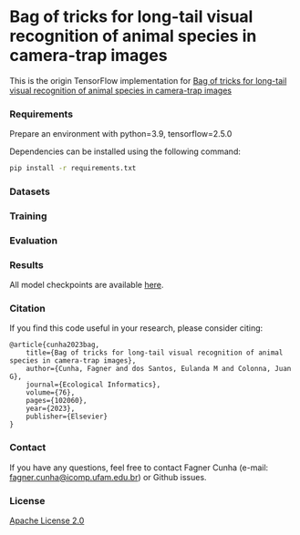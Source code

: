 # Bag of tricks for long-tail visual recognition of animal species in camera-trap images

This is the origin TensorFlow implementation for [Bag of tricks for long-tail visual recognition of animal species in camera-trap images](https://doi.org/10.1016/j.ecoinf.2023.102060)

### Requirements

Prepare an environment with python=3.9, tensorflow=2.5.0

Dependencies can be installed using the following command:
```bash
pip install -r requirements.txt
```

### Datasets

### Training

### Evaluation

### Results

All model checkpoints are available [here](https://drive.google.com/drive/folders/16N9f0Lbdv1p1oXdKOsCn6LKTYtiYqSiP?usp=sharing).

### Citation

If you find this code useful in your research, please consider citing:

    @article{cunha2023bag,
        title={Bag of tricks for long-tail visual recognition of animal species in camera-trap images},
        author={Cunha, Fagner and dos Santos, Eulanda M and Colonna, Juan G},
        journal={Ecological Informatics},
        volume={76},
        pages={102060},
        year={2023},
        publisher={Elsevier}
    }


### Contact

If you have any questions, feel free to contact Fagner Cunha (e-mail: fagner.cunha@icomp.ufam.edu.br) or Github issues. 

### License

[Apache License 2.0](LICENSE)